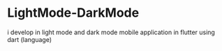 # LightMode-DarkMode
i develop in light mode and dark mode mobile application in flutter using dart (language)
